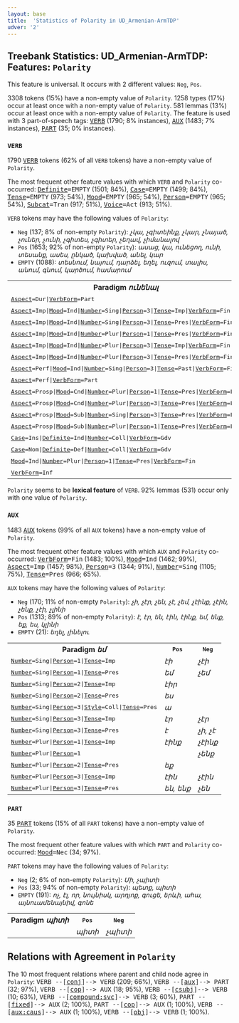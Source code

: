 ```yaml
---
layout: base
title:  'Statistics of Polarity in UD_Armenian-ArmTDP'
udver: '2'
---
```


## Treebank Statistics: UD_Armenian-ArmTDP: Features: `Polarity`

This feature is universal.
It occurs with 2 different values: `Neg`, `Pos`.

3308 tokens (15%) have a non-empty value of `Polarity`.
1258 types (17%) occur at least once with a non-empty value of `Polarity`.
581 lemmas (13%) occur at least once with a non-empty value of `Polarity`.
The feature is used with 3 part-of-speech tags: <tt><a href="hy_armtdp-pos-VERB.html">VERB</a></tt> (1790; 8% instances), <tt><a href="hy_armtdp-pos-AUX.html">AUX</a></tt> (1483; 7% instances), <tt><a href="hy_armtdp-pos-PART.html">PART</a></tt> (35; 0% instances).

### `VERB`

1790 <tt><a href="hy_armtdp-pos-VERB.html">VERB</a></tt> tokens (62% of all `VERB` tokens) have a non-empty value of `Polarity`.

The most frequent other feature values with which `VERB` and `Polarity` co-occurred: <tt><a href="hy_armtdp-feat-Definite.html">Definite</a></tt><tt>=EMPTY</tt> (1501; 84%), <tt><a href="hy_armtdp-feat-Case.html">Case</a></tt><tt>=EMPTY</tt> (1499; 84%), <tt><a href="hy_armtdp-feat-Tense.html">Tense</a></tt><tt>=EMPTY</tt> (973; 54%), <tt><a href="hy_armtdp-feat-Mood.html">Mood</a></tt><tt>=EMPTY</tt> (965; 54%), <tt><a href="hy_armtdp-feat-Person.html">Person</a></tt><tt>=EMPTY</tt> (965; 54%), <tt><a href="hy_armtdp-feat-Subcat.html">Subcat</a></tt><tt>=Tran</tt> (917; 51%), <tt><a href="hy_armtdp-feat-Voice.html">Voice</a></tt><tt>=Act</tt> (913; 51%).

`VERB` tokens may have the following values of `Polarity`:

* `Neg` (137; 8% of non-empty `Polarity`): <em>չկա, չգիտեինք, չկար, չնայած, չուներ, չունի, չգիտես, չգիտեր, չեղավ, չիմանալով</em>
* `Pos` (1653; 92% of non-empty `Polarity`): <em>ասաց, կա, ունեցող, ունի, տեսանք, ասես, ընկած, կախված, անել, կար</em>
* `EMPTY` (1088): <em>տեսնում, նայում, դարձել, եղել, ուզում, տալիս, անում, գնում, կարծում, համարում</em>

<table>
  <tr><th>Paradigm <i>ունենալ</i></th><th><tt>Pos</tt></th><th><tt>Neg</tt></th></tr>
  <tr><td><tt><tt><a href="hy_armtdp-feat-Aspect.html">Aspect</a></tt><tt>=Dur</tt>|<tt><a href="hy_armtdp-feat-VerbForm.html">VerbForm</a></tt><tt>=Part</tt></tt></td><td><em>ունեցող</em></td><td><em>չունեցող</em></td></tr>
  <tr><td><tt><tt><a href="hy_armtdp-feat-Aspect.html">Aspect</a></tt><tt>=Imp</tt>|<tt><a href="hy_armtdp-feat-Mood.html">Mood</a></tt><tt>=Ind</tt>|<tt><a href="hy_armtdp-feat-Number.html">Number</a></tt><tt>=Sing</tt>|<tt><a href="hy_armtdp-feat-Person.html">Person</a></tt><tt>=3</tt>|<tt><a href="hy_armtdp-feat-Tense.html">Tense</a></tt><tt>=Imp</tt>|<tt><a href="hy_armtdp-feat-VerbForm.html">VerbForm</a></tt><tt>=Fin</tt></tt></td><td><em>ուներ</em></td><td><em>չուներ</em></td></tr>
  <tr><td><tt><tt><a href="hy_armtdp-feat-Aspect.html">Aspect</a></tt><tt>=Imp</tt>|<tt><a href="hy_armtdp-feat-Mood.html">Mood</a></tt><tt>=Ind</tt>|<tt><a href="hy_armtdp-feat-Number.html">Number</a></tt><tt>=Sing</tt>|<tt><a href="hy_armtdp-feat-Person.html">Person</a></tt><tt>=3</tt>|<tt><a href="hy_armtdp-feat-Tense.html">Tense</a></tt><tt>=Pres</tt>|<tt><a href="hy_armtdp-feat-VerbForm.html">VerbForm</a></tt><tt>=Fin</tt></tt></td><td><em>ունի</em></td><td><em>չունի</em></td></tr>
  <tr><td><tt><tt><a href="hy_armtdp-feat-Aspect.html">Aspect</a></tt><tt>=Imp</tt>|<tt><a href="hy_armtdp-feat-Mood.html">Mood</a></tt><tt>=Ind</tt>|<tt><a href="hy_armtdp-feat-Number.html">Number</a></tt><tt>=Plur</tt>|<tt><a href="hy_armtdp-feat-Person.html">Person</a></tt><tt>=1</tt>|<tt><a href="hy_armtdp-feat-Tense.html">Tense</a></tt><tt>=Pres</tt>|<tt><a href="hy_armtdp-feat-VerbForm.html">VerbForm</a></tt><tt>=Fin</tt></tt></td><td><em>ունենք</em></td><td></td></tr>
  <tr><td><tt><tt><a href="hy_armtdp-feat-Aspect.html">Aspect</a></tt><tt>=Imp</tt>|<tt><a href="hy_armtdp-feat-Mood.html">Mood</a></tt><tt>=Ind</tt>|<tt><a href="hy_armtdp-feat-Number.html">Number</a></tt><tt>=Plur</tt>|<tt><a href="hy_armtdp-feat-Person.html">Person</a></tt><tt>=3</tt>|<tt><a href="hy_armtdp-feat-Tense.html">Tense</a></tt><tt>=Imp</tt>|<tt><a href="hy_armtdp-feat-VerbForm.html">VerbForm</a></tt><tt>=Fin</tt></tt></td><td></td><td><em>չունեին</em></td></tr>
  <tr><td><tt><tt><a href="hy_armtdp-feat-Aspect.html">Aspect</a></tt><tt>=Imp</tt>|<tt><a href="hy_armtdp-feat-Mood.html">Mood</a></tt><tt>=Ind</tt>|<tt><a href="hy_armtdp-feat-Number.html">Number</a></tt><tt>=Plur</tt>|<tt><a href="hy_armtdp-feat-Person.html">Person</a></tt><tt>=3</tt>|<tt><a href="hy_armtdp-feat-Tense.html">Tense</a></tt><tt>=Pres</tt>|<tt><a href="hy_armtdp-feat-VerbForm.html">VerbForm</a></tt><tt>=Fin</tt></tt></td><td><em>ունեն</em></td><td></td></tr>
  <tr><td><tt><tt><a href="hy_armtdp-feat-Aspect.html">Aspect</a></tt><tt>=Perf</tt>|<tt><a href="hy_armtdp-feat-Mood.html">Mood</a></tt><tt>=Ind</tt>|<tt><a href="hy_armtdp-feat-Number.html">Number</a></tt><tt>=Sing</tt>|<tt><a href="hy_armtdp-feat-Person.html">Person</a></tt><tt>=3</tt>|<tt><a href="hy_armtdp-feat-Tense.html">Tense</a></tt><tt>=Past</tt>|<tt><a href="hy_armtdp-feat-VerbForm.html">VerbForm</a></tt><tt>=Fin</tt></tt></td><td><em>ունեցավ</em></td><td><em>չունեցավ</em></td></tr>
  <tr><td><tt><tt><a href="hy_armtdp-feat-Aspect.html">Aspect</a></tt><tt>=Perf</tt>|<tt><a href="hy_armtdp-feat-VerbForm.html">VerbForm</a></tt><tt>=Part</tt></tt></td><td><em>ունեցած</em></td><td></td></tr>
  <tr><td><tt><tt><a href="hy_armtdp-feat-Aspect.html">Aspect</a></tt><tt>=Prosp</tt>|<tt><a href="hy_armtdp-feat-Mood.html">Mood</a></tt><tt>=Cnd</tt>|<tt><a href="hy_armtdp-feat-Number.html">Number</a></tt><tt>=Plur</tt>|<tt><a href="hy_armtdp-feat-Person.html">Person</a></tt><tt>=1</tt>|<tt><a href="hy_armtdp-feat-Tense.html">Tense</a></tt><tt>=Pres</tt>|<tt><a href="hy_armtdp-feat-VerbForm.html">VerbForm</a></tt><tt>=Fin</tt></tt></td><td><em>կունենանք</em></td><td></td></tr>
  <tr><td><tt><tt><a href="hy_armtdp-feat-Aspect.html">Aspect</a></tt><tt>=Prosp</tt>|<tt><a href="hy_armtdp-feat-Mood.html">Mood</a></tt><tt>=Cnd</tt>|<tt><a href="hy_armtdp-feat-Number.html">Number</a></tt><tt>=Plur</tt>|<tt><a href="hy_armtdp-feat-Person.html">Person</a></tt><tt>=3</tt>|<tt><a href="hy_armtdp-feat-Tense.html">Tense</a></tt><tt>=Pres</tt>|<tt><a href="hy_armtdp-feat-VerbForm.html">VerbForm</a></tt><tt>=Fin</tt></tt></td><td><em>կունենան</em></td><td></td></tr>
  <tr><td><tt><tt><a href="hy_armtdp-feat-Aspect.html">Aspect</a></tt><tt>=Prosp</tt>|<tt><a href="hy_armtdp-feat-Mood.html">Mood</a></tt><tt>=Sub</tt>|<tt><a href="hy_armtdp-feat-Number.html">Number</a></tt><tt>=Sing</tt>|<tt><a href="hy_armtdp-feat-Person.html">Person</a></tt><tt>=3</tt>|<tt><a href="hy_armtdp-feat-Tense.html">Tense</a></tt><tt>=Pres</tt>|<tt><a href="hy_armtdp-feat-VerbForm.html">VerbForm</a></tt><tt>=Fin</tt></tt></td><td><em>ունենա</em></td><td></td></tr>
  <tr><td><tt><tt><a href="hy_armtdp-feat-Aspect.html">Aspect</a></tt><tt>=Prosp</tt>|<tt><a href="hy_armtdp-feat-Mood.html">Mood</a></tt><tt>=Sub</tt>|<tt><a href="hy_armtdp-feat-Number.html">Number</a></tt><tt>=Plur</tt>|<tt><a href="hy_armtdp-feat-Person.html">Person</a></tt><tt>=1</tt>|<tt><a href="hy_armtdp-feat-Tense.html">Tense</a></tt><tt>=Pres</tt>|<tt><a href="hy_armtdp-feat-VerbForm.html">VerbForm</a></tt><tt>=Fin</tt></tt></td><td><em>ունենանք</em></td><td></td></tr>
  <tr><td><tt><tt><a href="hy_armtdp-feat-Case.html">Case</a></tt><tt>=Ins</tt>|<tt><a href="hy_armtdp-feat-Definite.html">Definite</a></tt><tt>=Ind</tt>|<tt><a href="hy_armtdp-feat-Number.html">Number</a></tt><tt>=Coll</tt>|<tt><a href="hy_armtdp-feat-VerbForm.html">VerbForm</a></tt><tt>=Gdv</tt></tt></td><td><em>ունենալով</em></td><td><em>Չունենալով</em></td></tr>
  <tr><td><tt><tt><a href="hy_armtdp-feat-Case.html">Case</a></tt><tt>=Nom</tt>|<tt><a href="hy_armtdp-feat-Definite.html">Definite</a></tt><tt>=Def</tt>|<tt><a href="hy_armtdp-feat-Number.html">Number</a></tt><tt>=Coll</tt>|<tt><a href="hy_armtdp-feat-VerbForm.html">VerbForm</a></tt><tt>=Gdv</tt></tt></td><td></td><td><em>չունենալը</em></td></tr>
  <tr><td><tt><tt><a href="hy_armtdp-feat-Mood.html">Mood</a></tt><tt>=Ind</tt>|<tt><a href="hy_armtdp-feat-Number.html">Number</a></tt><tt>=Plur</tt>|<tt><a href="hy_armtdp-feat-Person.html">Person</a></tt><tt>=1</tt>|<tt><a href="hy_armtdp-feat-Tense.html">Tense</a></tt><tt>=Pres</tt>|<tt><a href="hy_armtdp-feat-VerbForm.html">VerbForm</a></tt><tt>=Fin</tt></tt></td><td></td><td><em>չունենք</em></td></tr>
  <tr><td><tt><tt><a href="hy_armtdp-feat-VerbForm.html">VerbForm</a></tt><tt>=Inf</tt></tt></td><td><em>ունենալ</em></td><td></td></tr>
</table>

`Polarity` seems to be **lexical feature** of `VERB`. 92% lemmas (531) occur only with one value of `Polarity`.

### `AUX`

1483 <tt><a href="hy_armtdp-pos-AUX.html">AUX</a></tt> tokens (99% of all `AUX` tokens) have a non-empty value of `Polarity`.

The most frequent other feature values with which `AUX` and `Polarity` co-occurred: <tt><a href="hy_armtdp-feat-VerbForm.html">VerbForm</a></tt><tt>=Fin</tt> (1483; 100%), <tt><a href="hy_armtdp-feat-Mood.html">Mood</a></tt><tt>=Ind</tt> (1462; 99%), <tt><a href="hy_armtdp-feat-Aspect.html">Aspect</a></tt><tt>=Imp</tt> (1457; 98%), <tt><a href="hy_armtdp-feat-Person.html">Person</a></tt><tt>=3</tt> (1344; 91%), <tt><a href="hy_armtdp-feat-Number.html">Number</a></tt><tt>=Sing</tt> (1105; 75%), <tt><a href="hy_armtdp-feat-Tense.html">Tense</a></tt><tt>=Pres</tt> (966; 65%).

`AUX` tokens may have the following values of `Polarity`:

* `Neg` (170; 11% of non-empty `Polarity`): <em>չի, չէր, չեն, չէ, չեմ, չէինք, չէին, չենք, չէի, չլինի</em>
* `Pos` (1313; 89% of non-empty `Polarity`): <em>է, էր, են, էին, էինք, եմ, ենք, եք, ես, կլինի</em>
* `EMPTY` (21): <em>եղել, լինելու</em>

<table>
  <tr><th>Paradigm <i>եմ</i></th><th><tt>Pos</tt></th><th><tt>Neg</tt></th></tr>
  <tr><td><tt><tt><a href="hy_armtdp-feat-Number.html">Number</a></tt><tt>=Sing</tt>|<tt><a href="hy_armtdp-feat-Person.html">Person</a></tt><tt>=1</tt>|<tt><a href="hy_armtdp-feat-Tense.html">Tense</a></tt><tt>=Imp</tt></tt></td><td><em>էի</em></td><td><em>չէի</em></td></tr>
  <tr><td><tt><tt><a href="hy_armtdp-feat-Number.html">Number</a></tt><tt>=Sing</tt>|<tt><a href="hy_armtdp-feat-Person.html">Person</a></tt><tt>=1</tt>|<tt><a href="hy_armtdp-feat-Tense.html">Tense</a></tt><tt>=Pres</tt></tt></td><td><em>եմ</em></td><td><em>չեմ</em></td></tr>
  <tr><td><tt><tt><a href="hy_armtdp-feat-Number.html">Number</a></tt><tt>=Sing</tt>|<tt><a href="hy_armtdp-feat-Person.html">Person</a></tt><tt>=2</tt>|<tt><a href="hy_armtdp-feat-Tense.html">Tense</a></tt><tt>=Imp</tt></tt></td><td><em>էիր</em></td><td></td></tr>
  <tr><td><tt><tt><a href="hy_armtdp-feat-Number.html">Number</a></tt><tt>=Sing</tt>|<tt><a href="hy_armtdp-feat-Person.html">Person</a></tt><tt>=2</tt>|<tt><a href="hy_armtdp-feat-Tense.html">Tense</a></tt><tt>=Pres</tt></tt></td><td><em>ես</em></td><td></td></tr>
  <tr><td><tt><tt><a href="hy_armtdp-feat-Number.html">Number</a></tt><tt>=Sing</tt>|<tt><a href="hy_armtdp-feat-Person.html">Person</a></tt><tt>=3</tt>|<tt><a href="hy_armtdp-feat-Style.html">Style</a></tt><tt>=Coll</tt>|<tt><a href="hy_armtdp-feat-Tense.html">Tense</a></tt><tt>=Pres</tt></tt></td><td><em>ա</em></td><td></td></tr>
  <tr><td><tt><tt><a href="hy_armtdp-feat-Number.html">Number</a></tt><tt>=Sing</tt>|<tt><a href="hy_armtdp-feat-Person.html">Person</a></tt><tt>=3</tt>|<tt><a href="hy_armtdp-feat-Tense.html">Tense</a></tt><tt>=Imp</tt></tt></td><td><em>էր</em></td><td><em>չէր</em></td></tr>
  <tr><td><tt><tt><a href="hy_armtdp-feat-Number.html">Number</a></tt><tt>=Sing</tt>|<tt><a href="hy_armtdp-feat-Person.html">Person</a></tt><tt>=3</tt>|<tt><a href="hy_armtdp-feat-Tense.html">Tense</a></tt><tt>=Pres</tt></tt></td><td><em>է</em></td><td><em>չի, չէ</em></td></tr>
  <tr><td><tt><tt><a href="hy_armtdp-feat-Number.html">Number</a></tt><tt>=Plur</tt>|<tt><a href="hy_armtdp-feat-Person.html">Person</a></tt><tt>=1</tt>|<tt><a href="hy_armtdp-feat-Tense.html">Tense</a></tt><tt>=Imp</tt></tt></td><td><em>էինք</em></td><td><em>չէինք</em></td></tr>
  <tr><td><tt><tt><a href="hy_armtdp-feat-Number.html">Number</a></tt><tt>=Plur</tt>|<tt><a href="hy_armtdp-feat-Person.html">Person</a></tt><tt>=1</tt></tt></td><td></td><td><em>չենք</em></td></tr>
  <tr><td><tt><tt><a href="hy_armtdp-feat-Number.html">Number</a></tt><tt>=Plur</tt>|<tt><a href="hy_armtdp-feat-Person.html">Person</a></tt><tt>=2</tt>|<tt><a href="hy_armtdp-feat-Tense.html">Tense</a></tt><tt>=Pres</tt></tt></td><td><em>եք</em></td><td></td></tr>
  <tr><td><tt><tt><a href="hy_armtdp-feat-Number.html">Number</a></tt><tt>=Plur</tt>|<tt><a href="hy_armtdp-feat-Person.html">Person</a></tt><tt>=3</tt>|<tt><a href="hy_armtdp-feat-Tense.html">Tense</a></tt><tt>=Imp</tt></tt></td><td><em>էին</em></td><td><em>չէին</em></td></tr>
  <tr><td><tt><tt><a href="hy_armtdp-feat-Number.html">Number</a></tt><tt>=Plur</tt>|<tt><a href="hy_armtdp-feat-Person.html">Person</a></tt><tt>=3</tt>|<tt><a href="hy_armtdp-feat-Tense.html">Tense</a></tt><tt>=Pres</tt></tt></td><td><em>են, ենք</em></td><td><em>չեն</em></td></tr>
</table>

### `PART`

35 <tt><a href="hy_armtdp-pos-PART.html">PART</a></tt> tokens (15% of all `PART` tokens) have a non-empty value of `Polarity`.

The most frequent other feature values with which `PART` and `Polarity` co-occurred: <tt><a href="hy_armtdp-feat-Mood.html">Mood</a></tt><tt>=Nec</tt> (34; 97%).

`PART` tokens may have the following values of `Polarity`:

* `Neg` (2; 6% of non-empty `Polarity`): <em>Մի, չպիտի</em>
* `Pos` (33; 94% of non-empty `Polarity`): <em>պետք, պիտի</em>
* `EMPTY` (191): <em>ոչ, էլ, որ, նույնիսկ, արդյոք, գուցե, երևի, ահա, այնուամենայնիվ, գոնե</em>

<table>
  <tr><th>Paradigm <i>պիտի</i></th><th><tt>Pos</tt></th><th><tt>Neg</tt></th></tr>
  <tr><td><tt></tt></td><td><em>պիտի</em></td><td><em>չպիտի</em></td></tr>
</table>

## Relations with Agreement in `Polarity`

The 10 most frequent relations where parent and child node agree in `Polarity`:
<tt>VERB --[<tt><a href="hy_armtdp-dep-conj.html">conj</a></tt>]--> VERB</tt> (209; 66%),
<tt>VERB --[<tt><a href="hy_armtdp-dep-aux.html">aux</a></tt>]--> PART</tt> (32; 97%),
<tt>VERB --[<tt><a href="hy_armtdp-dep-cop.html">cop</a></tt>]--> AUX</tt> (18; 95%),
<tt>VERB --[<tt><a href="hy_armtdp-dep-csubj.html">csubj</a></tt>]--> VERB</tt> (10; 63%),
<tt>VERB --[<tt><a href="hy_armtdp-dep-compound-svc.html">compound:svc</a></tt>]--> VERB</tt> (3; 60%),
<tt>PART --[<tt><a href="hy_armtdp-dep-fixed.html">fixed</a></tt>]--> AUX</tt> (2; 100%),
<tt>PART --[<tt><a href="hy_armtdp-dep-cop.html">cop</a></tt>]--> AUX</tt> (1; 100%),
<tt>VERB --[<tt><a href="hy_armtdp-dep-aux-caus.html">aux:caus</a></tt>]--> AUX</tt> (1; 100%),
<tt>VERB --[<tt><a href="hy_armtdp-dep-obj.html">obj</a></tt>]--> VERB</tt> (1; 100%).

